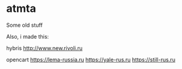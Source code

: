 # atmta
Some old stuff

Also, i made this:

hybris
http://www.new.rivoli.ru

opencart
https://lema-russia.ru
https://yale-rus.ru
https://still-rus.ru
